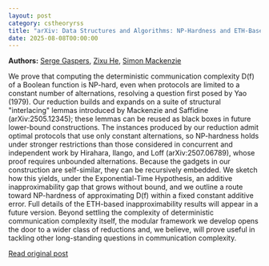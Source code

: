 ```yaml
---
layout: post
category: cstheoryrss
title: "arXiv: Data Structures and Algorithms: NP-Hardness and ETH-Based Inapproximability of Communication Complexity"
date: 2025-08-08T00:00:00
---
```


**Authors:** [Serge Gaspers](https://dblp.uni-trier.de/search?q=Serge+Gaspers), [Zixu He](https://dblp.uni-trier.de/search?q=Zixu+He), [Simon Mackenzie](https://dblp.uni-trier.de/search?q=Simon+Mackenzie)

We prove that computing the deterministic communication complexity D(f) of a
Boolean function is NP-hard, even when protocols are limited to a constant
number of alternations, resolving a question first posed by Yao (1979). Our
reduction builds and expands on a suite of structural "interlacing" lemmas
introduced by Mackenzie and Saffidine (arXiv:2505.12345); these lemmas can be
reused as black boxes in future lower-bound constructions.
The instances produced by our reduction admit optimal protocols that use only
constant alternations, so NP-hardness holds under stronger restrictions than
those considered in concurrent and independent work by Hirahara, Ilango, and
Loff (arXiv:2507.06789), whose proof requires unbounded alternations.
Because the gadgets in our construction are self-similar, they can be
recursively embedded. We sketch how this yields, under the Exponential-Time
Hypothesis, an additive inapproximability gap that grows without bound, and we
outline a route toward NP-hardness of approximating D(f) within a fixed
constant additive error. Full details of the ETH-based inapproximability
results will appear in a future version.
Beyond settling the complexity of deterministic communication complexity
itself, the modular framework we develop opens the door to a wider class of
reductions and, we believe, will prove useful in tackling other long-standing
questions in communication complexity.

[Read original post](http://arxiv.org/abs/2508.05597v1)
